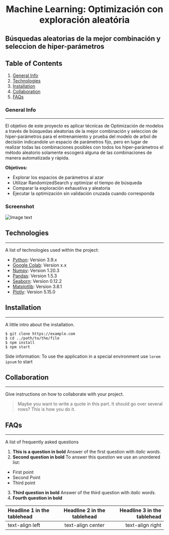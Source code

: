 <h1 align='center'>
 <b>Machine Learning: Optimización con exploración aleatória</b>
</h1>


## **Búsquedas aleatorias de la mejor combinación y seleccion de hiper-parámetros**


## Table of Contents
1. [General Info](#general-info)
2. [Technologies](#technologies)
3. [Installation](#installation)
4. [Collaboration](#collaboration)
5. [FAQs](#faqs)
### General Info
***
El objetivo de este proyecto es aplicar técnicas de Optimización de modelos a través de búsquedas aleatorias de la mejor combinación y seleccion de hiper-parámetros para el entrenamiento y prueba del modelo de arbol de decisión   indicandole un espacio de parámetros fijo, pero en lugar de realizar todas las combinaciones posibles con todos los hiper-parámetros el método aleatorio solamente escogerá alguna de las combinaciones de manera automatizada y rápida.



<b>Objetivos:</b> 
- Explorar los espacios de parámetros al azar
- Utilizar RandomizedSearch y optimizar el tiempo de búsqueda
- Comparar la exploración exhaustiva y aleatoria
- Ejecutar la optimización sin validación cruzada cuando corresponda

### Screenshot
![Image text](https://www.united-internet.de/fileadmin/user_upload/Brands/Downloads/Logo_IONOS_by.jpg)
## Technologies
***
A list of technologies used within the project:
* [Python](https://example.com): Version 3.9.x
* [Google Colab](https://example.com): Version x.x
* [Numpy](http://www.numpy.org/): Version 1.20.3
* [Pandas](https://pandas.pydata.org/pandas-docs/stable/visualization.html): Version 1.5.3
* [Seaborn](https://seaborn.pydata.org/): Version 0.12.2
* [Matplotlib](https://matplotlib.org/stable/): Version 3.8.1
* [Plotly](https://matplotlib.org/stable/): Version 5.15.0


## Installation
***
A little intro about the installation. 
```
$ git clone https://example.com
$ cd ../path/to/the/file
$ npm install
$ npm start
```
Side information: To use the application in a special environment use ```lorem ipsum``` to start
## Collaboration
***
Give instructions on how to collaborate with your project.
> Maybe you want to write a quote in this part. 
> It should go over several rows?
> This is how you do it.
## FAQs
***
A list of frequently asked questions
1. **This is a question in bold**
Answer of the first question with _italic words_. 
2. __Second question in bold__ 
To answer this question we use an unordered list:
* First point
* Second Point
* Third point
3. **Third question in bold**
Answer of the third question with *italic words*.
4. **Fourth question in bold**

| Headline 1 in the tablehead | Headline 2 in the tablehead | Headline 3 in the tablehead |
|:--------------|:-------------:|--------------:|
| text-align left | text-align center | text-align right |